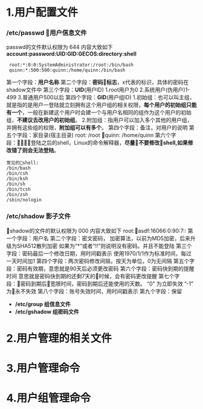 # __1.用户配置文件__ 
###  __/etc/passwd 用户信息文件__
passwd的文件默认权限为 644
内容大致如下
__account:password:UID:GID:GECOS:directory:shell__
```shell
 root:*:0:0:SystemAdministrator:/root:/bin/bash
 quinn:*:500:500:quinn:/home/quinn:/bin/bash
```
第一个字段：__用户名称__
第二个字段：__密码标志__，x代表的标识，具体的密码在shadow文件中
第三个字段：__UID__(用户ID)
1.root用户为0
2.系统用户(伪用户)1-499
3.普通用户500以后
第四个字段：__GID__(用户组ID)
1.初始组：也可以叫主组，就是指的是用户一登陆就立刻拥有这个用户组的相关权限，__每个用户的初始组只能有一个__，一般在新建这个用户时会建一个与用户名相同的组作为这个用户的初始组，__不建议去改用户的初始组__。
2.附加组：指用户可以加入多个其他的用户组，并拥有这些组的权限，__附加组可以有多个__。
第四个字段：备注，对用户的说明
第五个字段：家目录(宿主目录) 
root: /root
quinn: /home/quinn
第六个字段：登陆之后的shell，Linux的命令解释器，__尽量不要修改shell,如果修改错了则会无法登陆__。
```
常见的shell:
/bin/bash
/bin/csh
/bin/ksh
/bin/sh
/bin/tcsh
/bin/zsh
/sbin/nologin
```
###  __/etc/shadow 影子文件__
shadow的文件的默认权限为 000
内容大致如下
root:asdf:16066:0:90:7::
第一个字段：用户名
第二个字段：密文密码，
加密算法，以前为MD5加密，后来升级为SHA512散列加密
如果为“*”或者“!!”则说明没有密码。并且不能登陆
第三个字段：密码最后一个修改日期，用时间戳表示
使用1970/1/1作为标准时间，每过一天时间加1
第四个字段：两次密码修改间隔，按天为单位，0为无间隔
第五个字段：密码有效期，意思就是90天后必须更改密码
第六个字段：密码快到期的提醒时间 意思就是密码快到期的还剩7天的时候，会有密码更改提醒
第七个字段：密码到期后宽限时间，密码到期后还能使用的天数。
“0”  为立即失效
”-1” 为永不失效 
第八个字段：账号失效时间，用时间戳表示
第九个字段：保留

*  __/etc/group  组信息文件__
*  __/etc/gshadow 组密码文件__
# __2.用户管理的相关文件__
# __3.用户管理命令__
# __4.用户组管理命令__
